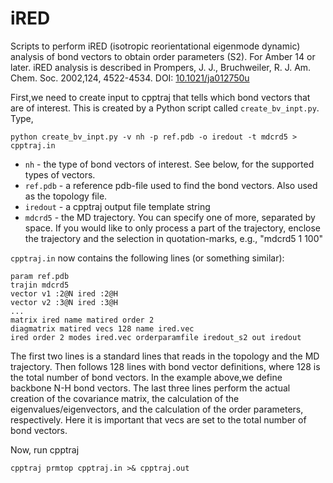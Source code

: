 # iRED
Scripts to perform iRED (isotropic reorientational eigenmode dynamic) analysis of bond vectors to obtain order parameters (S2). For Amber 14 or later.
iRED analysis is described in Prompers, J. J., Bruchweiler, R. J. Am. Chem. Soc. 2002,124, 4522-4534. DOI: [10.1021/ja012750u](http://dx.doi.org/10.1021/ja012750u)

First,we need to create input to cpptraj that tells which bond vectors that are of interest. This is created by a Python script called `create_bv_inpt.py`. Type,

    python create_bv_inpt.py -v nh -p ref.pdb -o iredout -t mdcrd5 > cpptraj.in

* `nh` - the type of bond vectors of interest. See below, for the supported types of vectors.
* `ref.pdb` - a reference pdb-file used to find the bond vectors. Also used as the topology file.
* `iredout` - a cpptraj output file template string
* `mdcrd5` - the MD trajectory. You can specify one of more, separated by space. If you would like to only process a part of the trajectory, enclose the trajectory and the selection in quotation-marks, e.g., "mdcrd5 1 100"

`cpptraj.in` now contains the following lines (or something similar):

    param ref.pdb 
    trajin mdcrd5
    vector v1 :2@N ired :2@H
    vector v2 :3@N ired :3@H
    ...
    matrix ired name matired order 2
    diagmatrix matired vecs 128 name ired.vec
    ired order 2 modes ired.vec orderparamfile iredout_s2 out iredout

The first two lines is a standard lines that reads in the topology and the MD trajectory. Then follows 128 lines with bond vector definitions, where 128 is the total number of bond vectors. In the example above,we define backbone N-H bond vectors. The last three lines perform the actual creation of the covariance matrix, the calculation of the eigenvalues/eigenvectors, and the calculation of the order parameters, respectively. Here it is important that vecs are set to the total number of bond vectors.

Now, run cpptraj

    cpptraj prmtop cpptraj.in >& cpptraj.out


